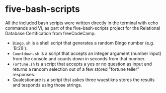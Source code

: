 # five-bash-scripts
All the included bash scripts were written directly in the terminal with echo commands and Vi, as part of the five-bash-scripts project for the Relational Database Certification from freeCodeCamp.
- `Bingo.sh` is a shell script that generates a random Bingo number (e.g. 'B:26').
- `Countdown.sh` is a script that accepts an integer argument (number input) from the console and counts down in seconds from that number.
- `Fortune.sh` is a script that accepts a yes or no question as input and returns a random selection out of a few stored "fortune teller" responses.
- Qualestionare is a script thst askes three wuestikns stores the results and tesponds using those strings. 